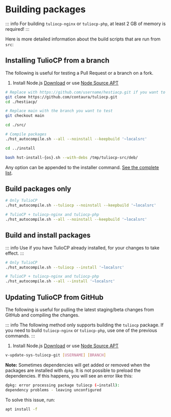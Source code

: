 # Building packages

::: info
For building `tuliocp-nginx` or `tuliocp-php`, at least 2 GB of memory is required!
:::

Here is more detailed information about the build scripts that are run from `src`:

## Installing TulioCP from a branch

The following is useful for testing a Pull Request or a branch on a fork.

1. Install Node.js [Download](https://nodejs.org/en/download) or use [Node Source APT](https://github.com/nodesource/distributions)

```bash
# Replace with https://github.com/username/hestiacp.git if you want to test a branch that you created yourself
git clone https://github.com/contaura/tuliocp.git
cd ./hestiacp/

# Replace main with the branch you want to test
git checkout main

cd ./src/

# Compile packages
./hst_autocompile.sh --all --noinstall --keepbuild '~localsrc'

cd ../install

bash hst-install-{os}.sh --with-debs /tmp/tuliocp-src/deb/
```

Any option can be appended to the installer command. [See the complete list](../introduction/getting-started#list-of-installation-options).

## Build packages only

```bash
# Only TulioCP
./hst_autocompile.sh --tuliocp --noinstall --keepbuild '~localsrc'
```

```bash
# TulioCP + tuliocp-nginx and tuliocp-php
./hst_autocompile.sh --all --noinstall --keepbuild '~localsrc'
```

## Build and install packages

::: info
Use if you have TulioCP already installed, for your changes to take effect.
:::

```bash
# Only TulioCP
./hst_autocompile.sh --tuliocp --install '~localsrc'
```

```bash
# TulioCP + tuliocp-nginx and tuliocp-php
./hst_autocompile.sh --all --install '~localsrc'
```

## Updating TulioCP from GitHub

The following is useful for pulling the latest staging/beta changes from GitHub and compiling the changes.

::: info
The following method only supports building the `tuliocp` package. If you need to build `tuliocp-nginx` or `tuliocp-php`, use one of the previous commands.
:::

1. Install Node.js [Download](https://nodejs.org/en/download) or use [Node Source APT](https://github.com/nodesource/distributions)

```bash
v-update-sys-tuliocp-git [USERNAME] [BRANCH]
```

**Note:** Sometimes dependencies will get added or removed when the packages are installed with `dpkg`. It is not possible to preload the dependencies. If this happens, you will see an error like this:

```bash
dpkg: error processing package tuliocp (–install):
dependency problems - leaving unconfigured
```

To solve this issue, run:

```bash
apt install -f
```
